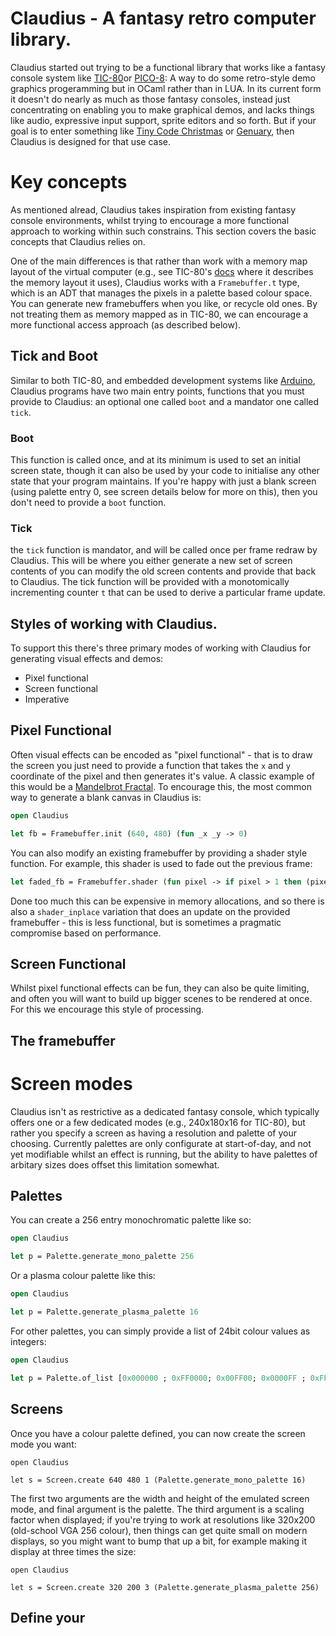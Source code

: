 # Claudius - A fantasy retro computer library.

Claudius started out trying to be a functional library that works like a fantasy console system like [TIC-80](https://tic80.com)or [PICO-8](https://www.lexaloffle.com/pico-8.php): A way to do some retro-style demo graphics progeramming but in OCaml rather than in LUA. In its current form it doesn't do nearly as much as those fantasy consoles, instead just concentrating on enabling you to make graphical demos, and lacks things like audio, expressive input support, sprite editors and so forth. But if your goal is to enter something like [Tiny Code Christmas](https://tcc.lovebyte.party) or [Genuary](https://genuary.art), then Claudius is designed for that use case.

# Key concepts

As mentioned alread, Claudius takes inspiration from existing fantasy console environments, whilst trying to encourage a more functional approach to working within such constrains. This section covers the basic concepts that Claudius relies on.

One of the main differences is that rather than work with a memory map layout of the virtual computer (e.g., see TIC-80's [docs](https://tic80.com/learn) where it describes the memory layout it uses), Claudius works with a `Framebuffer.t` type, which is an ADT that manages the pixels in a palette based colour space. You can generate new framebuffers when you like, or recycle old ones. By not treating them as memory mapped as in TIC-80, we can encourage a more functional access approach (as described below).

## Tick and Boot

Similar to both TIC-80, and embedded development systems like [Arduino](https://arduino.cc), Claudius programs have two main entry points, functions that you must provide to Claudius: an optional one called `boot` and a mandator one called `tick`.

### Boot

This function is called once, and at its minimum is used to set an initial screen state, though it can also be used by your code to initialise any other state that your program maintains. If you're happy with just a blank screen (using palette entry 0, see screen details below for more on this), then you don't need to provide a `boot` function.

### Tick

the `tick` function is mandator, and will be called once per frame redraw by Claudius. This will be where you either generate a new set of screen contents of you can modify the old screen contents and provide that back to Claudius. The tick function will be provided with a monotomically incrementing counter `t` that can be used to derive a particular frame update.

## Styles of working with Claudius.

To support this there's three primary modes of working with Claudius for generating visual effects and demos:

- Pixel functional
- Screen functional
- Imperative

## Pixel Functional

Often visual effects can be encoded as "pixel functional" - that is to draw the screen you just need to provide a function that takes the `x` and `y` coordinate of the pixel and then generates it's value. A classic example of this would be a [Mandelbrot Fractal](https://en.wikipedia.org/wiki/Mandelbrot_set). To encourage this, the most common way to generate a blank canvas in Claudius is:

```ocaml
open Claudius

let fb = Framebuffer.init (640, 480) (fun _x _y -> 0)
```

You can also modify an existing framebuffer by providing a shader style function. For example, this shader is used to fade out the previous frame:

```ocaml
let faded_fb = Framebuffer.shader (fun pixel -> if pixel > 1 then (pixel - 1) else 0) fb
```

Done too much this can be expensive in memory allocations, and so there is also a `shader_inplace` variation that does an update on the provided framebuffer - this is less functional, but is sometimes a pragmatic compromise based on performance.

## Screen Functional

Whilst pixel functional effects can be fun, they can also be quite limiting, and often you will want to build up bigger scenes to be rendered at once. For this we encourage this style of processing.

## The framebuffer

# Screen modes

Claudius isn't as restrictive as a dedicated fantasy console, which typically offers one or a few dedicated modes (e.g., 240x180x16 for TIC-80), but rather you specify a screen as having a resolution and palette of your choosing. Currently palettes are only configurate at start-of-day, and not yet modifiable whilst an effect is running, but the ability to have palettes of arbitary sizes does offset this limitation somewhat.

## Palettes

You can create a 256 entry monochromatic palette like so:

```ocaml
open Claudius

let p = Palette.generate_mono_palette 256
```

Or a plasma colour palette like this:

```ocaml
open Claudius

let p = Palette.generate_plasma_palette 16
```

For other palettes, you can simply provide a list of 24bit colour values as integers:

```ocaml
open Claudius

let p = Palette.of_list [0x000000 ; 0xFF0000; 0x00FF00; 0x0000FF ; 0xFFFFFF]
```

## Screens

Once you have a colour palette defined, you can now create the screen mode you want:

```
open Claudius

let s = Screen.create 640 480 1 (Palette.generate_mono_palette 16)
```

The first two arguments are the width and height of the emulated screen mode, and final argument is the palette. The third argument is a scaling factor when displayed; if you're trying to work at resolutions like 320x200 (old-school VGA 256 colour), then things can get quite small on modern displays, so you might want to bump that up a bit, for example making it display at three times the size:

```
open Claudius

let s = Screen.create 320 200 3 (Palette.generate_plasma_palette 256)
```

## Define your
